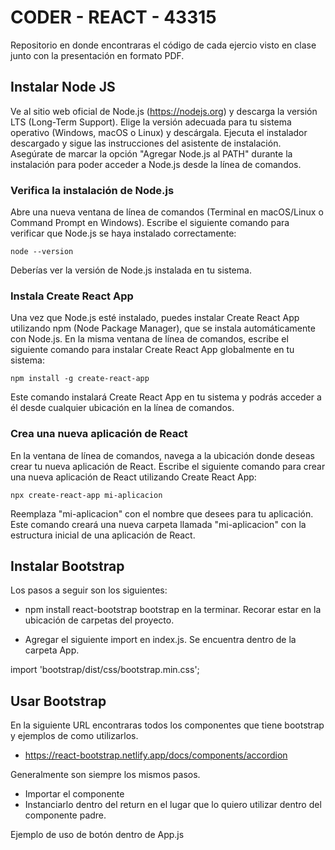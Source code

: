 # CODER - REACT - 43315

Repositorio en donde encontraras el código de cada ejercio visto en clase junto con la presentación en formato PDF.

## Instalar Node JS

Ve al sitio web oficial de Node.js (https://nodejs.org) y descarga la versión LTS (Long-Term Support).
Elige la versión adecuada para tu sistema operativo (Windows, macOS o Linux) y descárgala.
Ejecuta el instalador descargado y sigue las instrucciones del asistente de instalación.
Asegúrate de marcar la opción "Agregar Node.js al PATH" durante la instalación para poder acceder a Node.js desde la línea de comandos.

### Verifica la instalación de Node.js

Abre una nueva ventana de línea de comandos (Terminal en macOS/Linux o Command Prompt en Windows).
Escribe el siguiente comando para verificar que Node.js se haya instalado correctamente:

```node --version```

Deberías ver la versión de Node.js instalada en tu sistema.

### Instala Create React App

Una vez que Node.js esté instalado, puedes instalar Create React App utilizando npm (Node Package Manager), que se instala automáticamente con Node.js.
En la misma ventana de línea de comandos, escribe el siguiente comando para instalar Create React App globalmente en tu sistema:

```npm install -g create-react-app```

Este comando instalará Create React App en tu sistema y podrás acceder a él desde cualquier ubicación en la línea de comandos.


### Crea una nueva aplicación de React

En la ventana de línea de comandos, navega a la ubicación donde deseas crear tu nueva aplicación de React.
Escribe el siguiente comando para crear una nueva aplicación de React utilizando Create React App:

```npx create-react-app mi-aplicacion```

Reemplaza "mi-aplicacion" con el nombre que desees para tu aplicación.
Este comando creará una nueva carpeta llamada "mi-aplicacion" con la estructura inicial de una aplicación de React.

## Instalar Bootstrap

Los pasos a seguir son los siguientes:

- npm install react-bootstrap bootstrap en la terminar. Recorar estar en la ubicación de carpetas del proyecto.

- Agregar el siguiente import en index.js. Se encuentra dentro de la carpeta App. 

import 'bootstrap/dist/css/bootstrap.min.css';

## Usar Bootstrap

En la siguiente URL encontraras todos los componentes que tiene bootstrap y ejemplos de como utilizarlos.

- https://react-bootstrap.netlify.app/docs/components/accordion

Generalmente son siempre los mismos pasos. 

- Importar el componente
- Instanciarlo dentro del return en el lugar que lo quiero utilizar dentro del componente padre.

Ejemplo de uso de botón dentro de App.js

